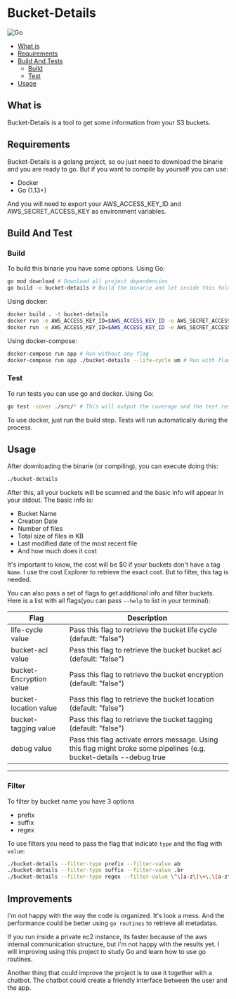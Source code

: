 # Bucket-Details

![Go](https://github.com/henriquegibin/bucket-details/workflows/Go/badge.svg?branch=master)

- [What is](#What-is)
- [Requirements](#Requirements)
- [Build And Tests](#Build-And-Test)
  - [Build](#Build)
  - [Test](#Test)
- [Usage](#Usage)

## What is

Bucket-Details is a tool to get some information from your S3 buckets.

## Requirements

Bucket-Details is a golang project, so ou just need to download the binarie and you are ready to go.
But if you want to compile by yourself you can use:

- Docker
- Go (1.13+)

And you will need to export your AWS_ACCESS_KEY_ID and AWS_SECRET_ACCESS_KEY as environment variables.

## Build And Test

### Build

To build this binarie you have some options. Using Go:

```bash
go mod download # Download all project dependencies
go build -o bucket-details # Build the binarie and let inside this folder
```

Using docker:

```bash
docker build . -t bucket-details
docker run -e AWS_ACCESS_KEY_ID=$AWS_ACCESS_KEY_ID -e AWS_SECRET_ACCESS_KEY=$AWS_SECRET_ACCESS_KEY bucket-details # Run without any flag
docker run -e AWS_ACCESS_KEY_ID=$AWS_ACCESS_KEY_ID -e AWS_SECRET_ACCESS_KEY=$AWS_SECRET_ACCESS_KEY harry ./bucket-details --life-cycle # Run with flags
```

Using docker-compose:

```bash
docker-compose run app # Run without any flag
docker-compose run app ./bucket-details --life-cycle um # Run with flags
```

### Test

To run tests you can use go and docker. Using Go:

```bash
go test -cover ./src/* # This will output the coverage and the test results
```

To use docker, just run the build step. Tests will run automatically during the process.

## Usage

After downloading the binarie (or compiling), you can execute doing this:

```bash
./bucket-details
```

After this, all your buckets will be scanned and the basic info will appear in your stdout.
The basic info is:

- Bucket Name
- Creation Date
- Number of files
- Total size of files in KB
- Last modified date of the most recent file
- And how much does it cost

It's important to know, the cost will be $0 if your buckets don't have a tag `Name`.
I use the cost Explorer to retrieve the exact cost. But to filter, this tag is needed.

You can also pass a set of flags to get additional info and filter buckets.
Here is a list with all flags(you can pass `--help` to list in your terminal):

| Flag                    | Description                                                          |
| ----------------------- | -------------------------------------------------------------------- |
| life-cycle value        |  Pass this flag to retrieve the bucket life cycle (default: "false") |
| bucket-acl value        |  Pass this flag to retrieve the bucket bucket acl (default: "false") |
| bucket-Encryption value |  Pass this flag to retrieve the bucket encryption (default: "false") |
| bucket-location value   |  Pass this flag to retrieve the bucket location (default: "false")   |
| bucket-tagging value    |  Pass this flag to retrieve the bucket tagging (default: "false")    |
| debug value             |  Pass this flag activate errors message. Using this flag might broke some pipelines (e.g. bucket-details --debug true | jq .) (default: "false")|

---

### Filter

To filter by bucket name you have 3 options

- prefix
- suffix
- regex

To use filters you need to pass the flag that indicate `type` and the flag with `value`:

```bash
./bucket-details --filter-type prefix --filter-value ab
./bucket-details --filter-type suffix --filter-value .br
./bucket-details --filter-type regex --filter-value \^\[a-z\]\+\.\[a-z\]\+\-\[a-z\]\+\.com\.br
```

## Improvements

I'm not happy with the way the code is organized. It's look a mess. And the performance could be better using `go routines` to retrieve all metadatas.

If you run inside a private ec2 instance, its faster because of the aws internal communication structure, but i'm not happy with the results yet.
I will improving using this project to study Go and learn how to use go routines.

Another thing that could improve the project is to use it together with a chatbot.
The chatbot could create a friendly interface between the user and the app.
